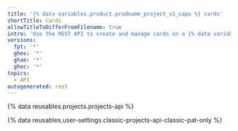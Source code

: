 ```yaml
---
title: '{% data variables.product.prodname_project_v1_caps %} cards'
shortTitle: Cards
allowTitleToDifferFromFilename: true
intro: 'Use the REST API to create and manage cards on a {% data variables.projects.projects_v1_board %}.'
versions:
  fpt: '*'
  ghes: '*'
  ghae: '*'
  ghec: '*'
topics:
  - API
autogenerated: rest
---
```


{% data reusables.projects.projects-api %}

{% data reusables.user-settings.classic-projects-api-classic-pat-only %}


<!-- Content after this section is automatically generated -->
